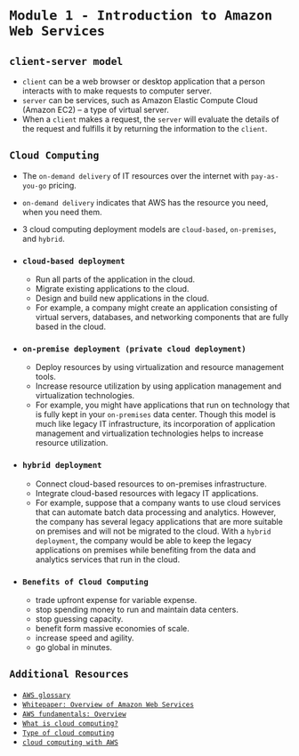 # `Module 1 - Introduction to Amazon Web Services`

## `client-server model`

- `client` can be a web browser or desktop application that a person interacts with to make requests to computer server.
- `server` can be services, such as Amazon Elastic Compute Cloud (Amazon EC2) – a type of virtual server.
- When a `client` makes a request, the `server` will evaluate the details of the request and fulfills it by returning the information to the `client`.

## `Cloud Computing`

- The `on-demand delivery` of IT resources over the internet with `pay-as-you-go` pricing.
- `on-demand delivery` indicates that AWS has the resource you need, when you need them.
- 3 cloud computing deployment models are `cloud-based`, `on-premises`, and `hybrid`.
- ### `cloud-based deployment`
  - Run all parts of the application in the cloud.
  - Migrate existing applications to the cloud.
  - Design and build new applications in the cloud.
  - For example, a company might create an application consisting of virtual servers, databases, and networking components that are fully based in the cloud.
- ### `on-premise deployment (private cloud deployment)`
  - Deploy resources by using virtualization and resource management tools.
  - Increase resource utilization by using application management and virtualization technologies.
  - For example, you might have applications that run on technology that is fully kept in your `on-premises` data center. Though this model is much like legacy IT infrastructure, its incorporation of application management and virtualization technologies helps to increase resource utilization.
- ### `hybrid deployment`
  - Connect cloud-based resources to on-premises infrastructure.
  - Integrate cloud-based resources with legacy IT applications.
  - For example, suppose that a company wants to use cloud services that can automate batch data processing and analytics. However, the company has several legacy applications that are more suitable on premises and will not be migrated to the cloud. With a `hybrid deployment`, the company would be able to keep the legacy applications on premises while benefiting from the data and analytics services that run in the cloud.
- ### `Benefits of Cloud Computing`

  - trade upfront expense for variable expense.
  - stop spending money to run and maintain data centers.
  - stop guessing capacity.
  - benefit form massive economies of scale.
  - increase speed and agility.
  - go global in minutes.

## `Additional Resources`

- [`AWS glossary`](https://docs.aws.amazon.com/glossary/latest/reference/glos-chap.html)
- [`Whitepaper: Overview of Amazon Web Services`](https://d0.awsstatic.com/whitepapers/aws-overview.pdf)
- [`AWS fundamentals: Overview`](https://aws.amazon.com/getting-started/fundamentals-overview/)
- [`What is cloud computing?`](https://aws.amazon.com/what-is-cloud-computing/)
- [`Type of cloud computing`](https://aws.amazon.com/types-of-cloud-computing/)
- [`cloud computing with AWS`](https://aws.amazon.com/what-is-aws/)
